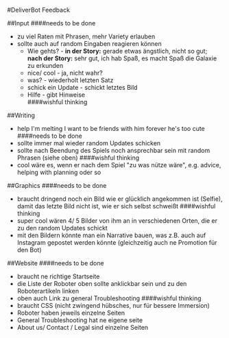 #DeliverBot Feedback

##Input
####needs to be done
+ zu viel Raten  mit Phrasen, mehr Variety erlauben
+ sollte auch auf random Eingaben reagieren können
  + Wie gehts? - **in der Story:** gerade etwas ängstlich, nicht so gut; **nach der Story:** sehr gut, ich hab Spaß, es macht Spaß die Galaxie zu erkunden
  + nice/ cool - ja, nicht wahr?
  + was? - wiederholt letzten Satz
  + schick ein Update - schickt letztes Bild
  + Hilfe - gibt Hinweise  
####wishful thinking


##Writing
+ help I'm melting I want to be friends with him forever he's too cute
####needs to be done
+ sollte immer mal wieder random Updates schicken
+ sollte nach Beendung des Spiels noch ansprechbar sein mit random Phrasen (siehe oben)
####wishful thinking
+ cool wäre es, wenn er nach dem Spiel "zu was nütze wäre", e.g. advice, helping with planning oder so

##Graphics
####needs to be done
+ braucht dringend noch ein Bild wie er glücklich angekommen ist (Selfie), damit das letzte Bild nicht ist, wie er sich selbst schweißt
####wishful thinking
+ super cool wären 4/ 5 Bilder von ihm an in verschiedenen Orten, die er zu den random Updates schickt
+ mit den Bildern könnte man ein Narrative bauen, was z.B. auch auf Instagram gepostet werden könnte (gleichzeitig auch ne Promotion für den Bot)

##Website
####needs to be done
+ braucht ne richtige Startseite
+ die Liste der Roboter oben sollte anklickbar sein und zu den Roboterartikeln linken
+ oben auch Link zu general Troubleshooting
####wishful thinking
+ braucht CSS (nicht zwingend hübsches, nur für bessere Immersion)
+ Roboter haben jeweils einzelne Seiten
+ General Troubleshooting hat ne eigene seite
+ About us/ Contact / Legal sind einzelne Seiten
